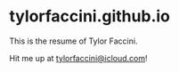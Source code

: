 # tylorfaccini.github.io

This is the resume of Tylor Faccini.

Hit me up at tylorfaccini@icloud.com!
